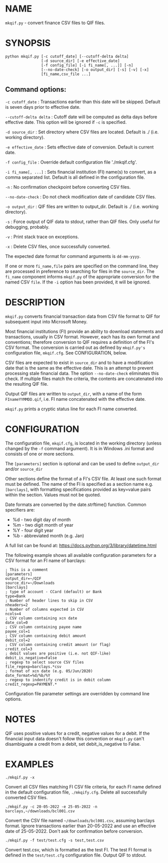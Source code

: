 # NAME

`mkqif.py` - convert finance CSV files to QIF files.

# SYNOPSIS

```
python mkqif.py [-c cutoff_date] [--cutoff-delta delta]
                [-d source_dir] [-e effective_date]
                [-f config_file] [-i fi_name[, ...]] [-n]
                [--no-date-check] [-o output_dir] [-s] [-v] [-x]
                [fi_name,csv_file ...]
```

##  Command options:

`-c cutoff_date`
: Transactions earlier than this date will be skipped.  Default is
  seven days prior to effective date.

`--cutoff-delta delta`
: Cutoff date will be computed as delta days before effective
  date. This option will be ignored if `-c` is specified.

`-d source_dir`
: Set directory where CSV files are located.
  Default is ./ (i.e. working directory).

`-e effective_date`
: Sets effective date of conversion.  Default is current date.

`-f config_file`
: Override default configuration file './mkqif.cfg'.

`-i fi_name[, ...]`
: Sets financial institution (FI) name(s) to convert, as a comma
  separated list.  Default is all defined in
  the configuration file.

`-n`
: No confirmation checkpoint before converting CSV files.

`--no-date-check`
: Do not check modification date of candidate CSV files.

`-o output_dir`
: QIF files are written to output_dir. Default is ./
  (i.e. working directory).

`-s`
: Force output of QIF data to stdout, rather than
  QIF files. Only useful for debugging, probably.

`-v`
: Print stack trace on exceptions.

`-x`
: Delete CSV files, once successfully converted.

The expected date format for command arguments is `dd-mm-yyyy`.

If one or more `fi_name,file` pairs are specified on the command line,
they are processed in preference to searching for files in the
`source_dir`. The `fi_name` component informs `mkqif.py` of the
appropriate conversion for the named CSV `file`. If the `-i` option
has been provided, it will be ignored.

# DESCRIPTION

`mkqif.py` converts financial transaction data from CSV file format to QIF
for subsequent input into Microsoft Money.

Most financial institutions (FI) provide an ability to download
statements and transactions, usually in CSV format. However, each has
its own format and conventions; therefore conversion to QIF requires a
definition of the FI's CSV format.  The conversion is carried out as
defined by `mkqif.py's` configuration file, `mkqif.cfg`. See
CONFIGURATION, below.

CSV files are expected to exist in `source_dir` and to have a
modification date that is the same as the effective date.  This is an
attempt to prevent processing stale financial data. The option
`--no-date-check` eliminates this check. If multiple files match the
criteria, the contents are concatenated into the resulting QIF file.

Output QIF files are written to `output_dir`, with a name of the form
`FInameYYMMDD.qif`, i.e. FI name concatenated with the effective date.

`mkqif.py` prints a cryptic status line for each FI name converted.

# CONFIGURATION
The configuration file, `mkqif.cfg`, is located in the working
directory (unless changed by the `-f` command argument). It is in
Windows .ini format and consists of one or more sections.

The `[parameters]` section is optional and can be used to define
`output_dir` and/or `source_dir`

Other sections define the format of a FI's CSV file. At least one such
format must be defined. The name of the FI is specified as a section
name e.g. `[barclays]`, with formatting specifications provided as
key=value pairs within the section.  Values must not be quoted.

Date formats are converted by the date.strftime() function.  Common
specifiers are:

-  %d - two digit day of month
-  %m - two digit month of year
-  %Y - four digit year
-  %b - abbreviated month (e.g. Jan)

A full list can be found at: https://docs.python.org/3/library/datetime.html

The following example shows all available configuration parameters
for a CSV format for an FI name of barclays:

``` config
; This is a comment
[parameters]
output_dir=~/QIF
source_dir=~/Downloads
[barclays]
; type of account - CCard (default) or Bank
type=Bank
; Number of header lines to skip in CSV
nheaders=2
; Number of columns expected in CSV
ncols=4
; CSV column containing xcn date
date_col=0
; CSV column containing payee name
payee_col=1
; CSV column containing debit amount
debit_col=2
; CSV column containing credit amount (or flag)
credit_col=3
; debit values are positive (i.e. not QIF-like)
debit_is_negative=False
; regexp to select source CSV files
file_regexp=barclays.*csv
; format of xcn date (e.g. 05/Jun/2020)
date_format=%d/%b/%Y
; regexp to indentify credit is in debit column
credit_regexp=PAYMENT.*
```

Configuration file parameter settings are overridden by command line
options.

# NOTES

QIF uses positive values for a credit, negative values for a debit. If
the financial input data doesn't follow this convention or `mkqif.py`
can't disambiguate a credit from a debit, set debit_is_negative to
False.

# EXAMPLES

`./mkqif.py -x`

Convert all CSV files matching FI CSV file criteria, for each FI name
defined in the default configuration file, `./mkqify.cfg`. Delete all
successfully converted CSV files.

`./mkqif.py -c 20-05-2022 -e 25-05-2022 -n barclays,~/downloads/bcl001.csv`

Convert the CSV file named `~/downloads/bcl001.csv`, assuming barclays
format. Ignore transactions earlier than 20-05-2022 and use an
effective date of 25-05-2022. Don't ask for confirmation before
conversion.

`./mkqif.py -f test/test.cfg -s test,test.csv`

Convert test.csv, which is formatted as the test FI. The test FI
format is defined in the `test/test.cfg` configuration file. Output
QIF to stdout.
